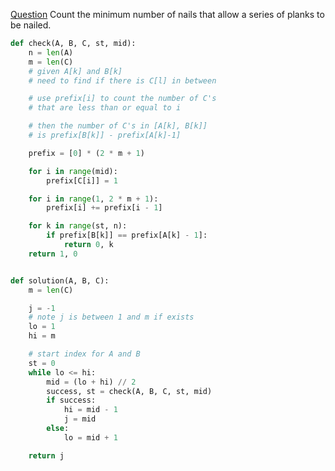 [Question](https://app.codility.com/programmers/lessons/14-binary_search_algorithm/nailing_planks/)
Count the minimum number of nails that allow a series of planks to be nailed.
```python
def check(A, B, C, st, mid):
    n = len(A)
    m = len(C)
    # given A[k] and B[k]
    # need to find if there is C[l] in between

    # use prefix[i] to count the number of C's
    # that are less than or equal to i

    # then the number of C's in [A[k], B[k]]
    # is prefix[B[k]] - prefix[A[k]-1]

    prefix = [0] * (2 * m + 1)

    for i in range(mid):
        prefix[C[i]] = 1

    for i in range(1, 2 * m + 1):
        prefix[i] += prefix[i - 1]

    for k in range(st, n):
        if prefix[B[k]] == prefix[A[k] - 1]:
            return 0, k
    return 1, 0


def solution(A, B, C):
    m = len(C)

    j = -1
    # note j is between 1 and m if exists
    lo = 1
    hi = m

    # start index for A and B
    st = 0
    while lo <= hi:
        mid = (lo + hi) // 2
        success, st = check(A, B, C, st, mid)
        if success:
            hi = mid - 1
            j = mid
        else:
            lo = mid + 1

    return j
```
